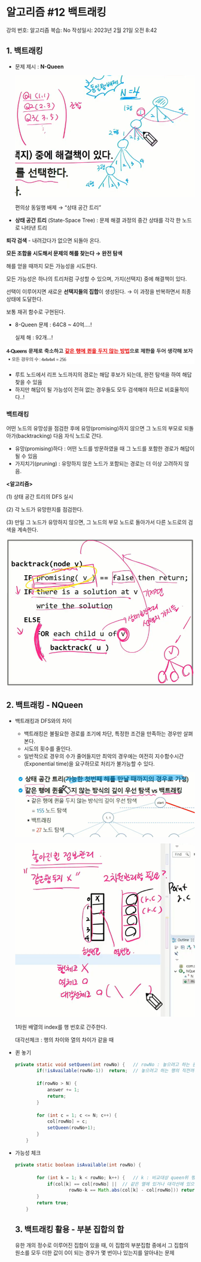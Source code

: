 # 알고리즘 #12 백트래킹

강의 번호: 알고리즘
복습: No
작성일시: 2023년 2월 21일 오전 8:42

## 1. 백트래킹

- 문제 제시 : **N-Queen**
    
    ![편의상 동일행 배제 → “상태 공간 트리”](https://github.com/gkgkfndudals/TIL/blob/master/Study/img/20230221_1.png)
    
    편의상 동일행 배제 → “상태 공간 트리”
    
- **상태 공간 트리** (State-Space Tree) : 문제 해결 과정의 중간 상태를 각각 한 노드로 나타낸 트리
    
    

**퇴각 검색** - 내려갔다가 없으면 되돌아 온다.

**모든 조합을 시도해서 문제의 해를 찾는다 → 완전 탐색**

해를 얻을 때까지 모든 가능성을 시도한다.

모든 가능성은 하나의 트리처럼 구성할 수 있으며, 가지(선택지) 중에 해결책이 있다.

선택이 이루어지면 새로운 **선택지들의 집합**이 생성된다. → 이 과정을 반복하면서 최종 상태에 도달한다.

보통 재귀 함수로 구현된다.

- 8-Queen 문제 : 64C8 ~ 40억….!
    
    실제 해 : 92개…!
    

![](https://github.com/gkgkfndudals/TIL/blob/master/Study/img/20230221_2.png)

- 루트 노드에서 리프 노드까지의 경로는 해답 후보가 되는데, 완전 탐색을 하여 해답 찾을 수 있음
- 하지만 해답이 될 가능성이 전혀 없는 경우들도 모두 검색해야 하므로 비효율적이다..!

### 백트래킹

어떤 노드의 유망성을 점검한 후에 유망(promising)하지 않으면 그 노드의 부모로 되돌아가(backtracking) 다음 자식 노드로 간다.

- 유망(promising)하다 : 어떤 노드를 방문하였을 때 그 노드를 포함한 경로가 해답이 될 수 있음
- 가지치기(pruning) : 유망하지 않은 노드가 포함되는 경로는 더 이상 고려하지 않음.

**<알고리즘>**

(1) 상태 공간 트리의 DFS 실시

(2) 각 노드가 유망한지를 점검한다.

(3) 만일 그 노드가 유망하지 않으면, 그 노드의 부모 노드로 돌아가서 다른 노드로의 검색을 계속한다.

![](https://github.com/gkgkfndudals/TIL/blob/master/Study/img/20230221_3.png)

## 2. 백트래킹 - NQueen

- 백트래킹과 DFS와의 차이
    - 백트래킹은 불필요한 경로를 조기에 차단, 특정한 조건을 만족하는 경우만 살펴본다.
    - 시도의 횟수를 줄인다.
    - 일반적으로 경우의 수가 줄어들지만 최악의 경우에는 여전히 지수함수시간(Exponential time)을 요구하므로 처리가 불가능할 수 있다.
    
    ![](https://github.com/gkgkfndudals/TIL/blob/master/Study/img/20230221_4.png)
    
    ![](https://github.com/gkgkfndudals/TIL/blob/master/Study/img/20230221_5.png)
    
    1차원 배열의 index를 행 번호로 간주한다.
    
    대각선체크 : 행의 차이와 열의 차이가 같을 때
    
- 퀸 놓기
    
    ```java
    private static void setQueen(int rowNo) {	// rowNo : 놓으려고 하는 퀸의 행번호
    		if(!isAvailable(rowNo-1))  return;	// 놓으려고 하는 행의 직전까지의 상태가 유망한지 체크
    		
    		if(rowNo > N) {
    			answer += 1;
    			return;
    		}
    		
    		for (int c = 1; c <= N; c++) {
    			col[rowNo] = c;
    			setQueen(rowNo+1);
    		}
    	}
    ```
    
- 가능성 체크
    
    ```java
    private static boolean isAvailable(int rowNo) {
    		
    		for (int k = 1; k < rowNo; k++) {	// k : 비교대상 queen위 행
    			if(col[k] == col[rowNo] ||	// 같은 열에 있거나 대각선에 있으면 return false
    					rowNo-k == Math.abs(col[k] - col[rowNo])) return false;
    		}
    		return true;
    	}
    ```
    
    ## 3. 백트래킹 활용 - 부분 집합의 합
    
    유한 개의 정수로 이루어진 집합이 있을 때, 이 집합의 부분집합 중에서 그 집합의 원소를 모두 더한 값이 0이 되는 경우가 몇 번이나 있는지를 알아내는 문제